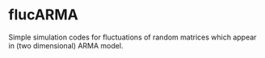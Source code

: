 # flucARMA
Simple simulation codes for fluctuations of random matrices which appear in (two dimensional) ARMA model.
